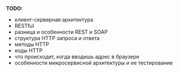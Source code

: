 **TODO:**

- клиент-серверная архитектура
- RESTful 
- разница и особенности REST и SOAP
- структура HTTP запроса и ответа
- методы HTTP
- коды HTTP
- что происходит, когда вводишь адрес в браузере
- особенности микросервисной архитектуры и ее тестирование

